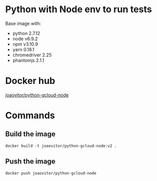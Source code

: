 # Python with Node env to run tests

Base image with:
- python 2.7.12
- node v6.9.2
- npm v3.10.9
- yarn 0.18.1
- chromedriver 2.25
- phantomjs 2.1.1

# Docker hub

[joaovitor/python-gcloud-node](https://hub.docker.com/r/joaovitor/python-gcloud-node/)

# Commands


## Build the image
```
docker build -t joaovitor/python-gcloud-node:v2 .
```

## Push the image

```
docker push joaovitor/python-gcloud-node
```
